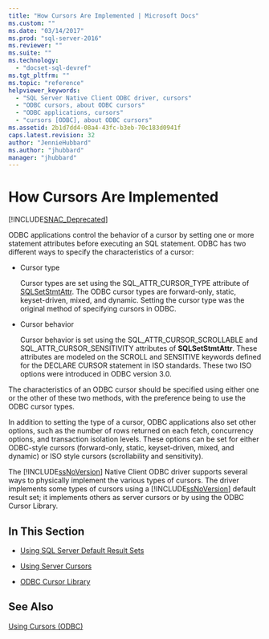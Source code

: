 ```yaml
---
title: "How Cursors Are Implemented | Microsoft Docs"
ms.custom: ""
ms.date: "03/14/2017"
ms.prod: "sql-server-2016"
ms.reviewer: ""
ms.suite: ""
ms.technology: 
  - "docset-sql-devref"
ms.tgt_pltfrm: ""
ms.topic: "reference"
helpviewer_keywords: 
  - "SQL Server Native Client ODBC driver, cursors"
  - "ODBC cursors, about ODBC cursors"
  - "ODBC applications, cursors"
  - "cursors [ODBC], about ODBC cursors"
ms.assetid: 2b1d7dd4-08a4-43fc-b3eb-70c183d0941f
caps.latest.revision: 32
author: "JennieHubbard"
ms.author: "jhubbard"
manager: "jhubbard"
---
```

# How Cursors Are Implemented
[!INCLUDE[SNAC_Deprecated](../../../includes/snac-deprecated.md)]

  ODBC applications control the behavior of a cursor by setting one or more statement attributes before executing an SQL statement. ODBC has two different ways to specify the characteristics of a cursor:  
  
-   Cursor type  
  
     Cursor types are set using the SQL_ATTR_CURSOR_TYPE attribute of [SQLSetStmtAttr](../../../relational-databases/native-client-odbc-api/sqlsetstmtattr.md). The ODBC cursor types are forward-only, static, keyset-driven, mixed, and dynamic. Setting the cursor type was the original method of specifying cursors in ODBC.  
  
-   Cursor behavior  
  
     Cursor behavior is set using the SQL_ATTR_CURSOR_SCROLLABLE and SQL_ATTR_CURSOR_SENSITIVITY attributes of **SQLSetStmtAttr**. These attributes are modeled on the SCROLL and SENSITIVE keywords defined for the DECLARE CURSOR statement in ISO standards. These two ISO options were introduced in ODBC version 3.0.  
  
 The characteristics of an ODBC cursor should be specified using either one or the other of these two methods, with the preference being to use the ODBC cursor types.  
  
 In addition to setting the type of a cursor, ODBC applications also set other options, such as the number of rows returned on each fetch, concurrency options, and transaction isolation levels. These options can be set for either ODBC-style cursors (forward-only, static, keyset-driven, mixed, and dynamic) or ISO style cursors (scrollability and sensitivity).  
  
 The [!INCLUDE[ssNoVersion](../../../includes/ssnoversion-md.md)] Native Client ODBC driver supports several ways to physically implement the various types of cursors. The driver implements some types of cursors using a [!INCLUDE[ssNoVersion](../../../includes/ssnoversion-md.md)] default result set; it implements others as server cursors or by using the ODBC Cursor Library.  
  
## In This Section  
  
-   [Using SQL Server Default Result Sets](../../../relational-databases/native-client-odbc-cursors/implementation/using-sql-server-default-result-sets.md)  
  
-   [Using Server Cursors](../../../relational-databases/native-client-odbc-cursors/implementation/using-server-cursors.md)  
  
-   [ODBC Cursor Library](../../../relational-databases/native-client-odbc-cursors/implementation/odbc-cursor-library.md)  
  
## See Also  
 [Using Cursors &#40;ODBC&#41;](../../../relational-databases/native-client-odbc-cursors/using-cursors-odbc.md)  
  
  